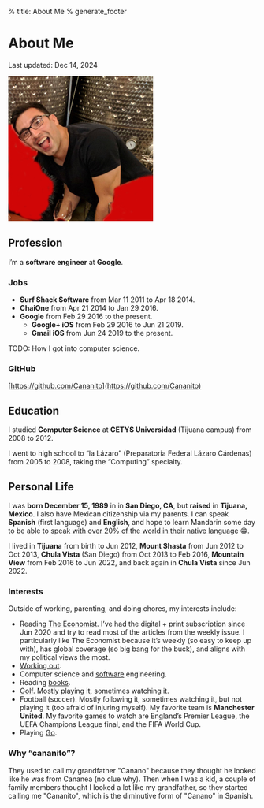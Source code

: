 % title: About Me
% generate_footer

# About Me

<span id="last-updated">Last updated: Dec 14, 2024</span>

![A picture of me.](images/me.jpg)

## Profession

I’m a **software engineer** at **Google**.

### Jobs

* **Surf Shack Software** from Mar 11 2011 to Apr 18 2014.
* **ChaiOne** from Apr 21 2014 to Jan 29 2016.
* **Google** from Feb 29 2016 to the present.
    * **Google+ iOS** from Feb 29 2016 to Jun 21 2019.
    * **Gmail iOS** from Jun 24 2019 to the present.

TODO: How I got into computer science.

### GitHub

[https://github.com/Cananito](https://github.com/Cananito)

## Education

I studied **Computer Science** at **CETYS Universidad** (Tijuana campus) from 2008 to 2012.

I went to high school to “la Lázaro” (Preparatoria Federal Lázaro Cárdenas) from 2005 to 2008, taking the “Computing” specialty.

## Personal Life

I was **born December 15, 1989** in in **San Diego, CA**, but **raised** in **Tijuana, Mexico**. I also have Mexican citizenship via my parents. I can speak **Spanish** (first language) and **English**, and hope to learn Mandarin some day to be able to [speak with over 20% of the world in their native language](https://en.wikipedia.org/wiki/List_of_languages_by_number_of_native_speakers) 😁.

I lived in **Tijuana** from birth to Jun 2012, **Mount Shasta** from Jun 2012 to Oct 2013, **Chula Vista** (San Diego) from Oct 2013 to Feb 2016, **Mountain View** from Feb 2016 to Jun 2022, and back again in **Chula Vista** since Jun 2022.

### Interests

Outside of working, parenting, and doing chores, my interests include:

* Reading [The Economist](https://www.economist.com/). I’ve had the digital + print subscription since Jun 2020 and try to read most of the articles from the weekly issue. I particularly like The Economist because it’s weekly (so easy to keep up with), has global coverage (so big bang for the buck), and aligns with my political views the most.
* [Working out](fitness.html).
* Computer science and [software](software.html) engineering.
* Reading [books](books.html).
* [Golf](golf.html). Mostly playing it, sometimes watching it.
* Football (soccer). Mostly following it, sometimes watching it, but not playing it (too afraid of injuring myself). My favorite team is **Manchester United**. My favorite games to watch are England’s Premier League, the UEFA Champions League final, and the FIFA World Cup.
* Playing [Go](go.html).

### Why “cananito”?

They used to call my grandfather "Canano" because they thought he looked like he was from Cananea (no clue why). Then when I was a kid, a couple of family members thought I looked a lot like my grandfather, so they started calling me "Cananito", which is the diminutive form of "Canano" in Spanish.
